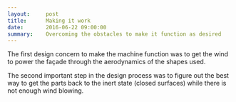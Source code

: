```yaml
---
layout:     post
title:      Making it work 
date:       2016-06-22 09:00:00
summary:    Overcoming the obstacles to make it function as desired  
---
```


The first design concern to make the machine function was to get the wind to power the façade through the aerodynamics of the shapes used.

The second important step in the design process was to figure out the best way to get the parts back to the inert state (closed surfaces)
while there is not enough wind blowing.
